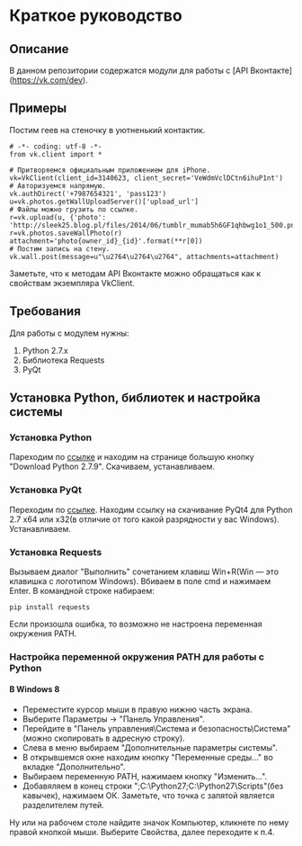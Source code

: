 # Краткое руководство

## Описание

В данном репозитории содержатся модули для работы с [API Вконтакте]
(https://vk.com/dev). 

## Примеры

Постим геев на стеночку в уютненький контактик.

    # -*- coding: utf-8 -*-
    from vk.client import *

    # Притворяемся официальным приложением для iPhone.
    vk=VkClient(client_id=3140623, client_secret='VeWdmVclDCtn6ihuP1nt')
    # Авторизуемся напрямую.
    vk.authDirect('+7987654321', 'pass123')
    u=vk.photos.getWallUploadServer()['upload_url']
    # Файлы можно грузить по ссылке.
    r=vk.upload(u, {'photo': 'http://sleek25.blog.pl/files/2014/06/tumblr_mumab5h6GF1qhbwg1o1_500.png'})
    r=vk.photos.saveWallPhoto(r)
    attachment='photo{owner_id}_{id}'.format(**r[0])
    # Постим запись на стену.
    vk.wall.post(message=u"\u2764\u2764\u2764", attachments=attachment)

Заметьте, что к методам API Вконтакте можно обращаться как к свойствам 
экземпляра VkClient.

## Требования

Для работы с модулем нужны:

1. Python 2.7.x
2. Библиотека Requests
3. PyQt

## Установка Python, библиотек и настройка системы

### Установка Python

Пареходим по [ссылке](https://www.python.org/downloads/) и находим на странице 
большую кнопку "Download Python 2.7.9". Скачиваем, устанавливаем.

### Установка PyQt

Переходим по [ссылке](http://www.riverbankcomputing.com/software/pyqt/download).
Находим ссылку на скачивание PyQt4 для Python 2.7 x64 или x32(в отличие от 
того какой разрядности у вас Windows). Устанавливаем.

### Установка Requests

Вызываем диалог "Выполнить" сочетанием клавиш Win+R(Win — это клавишка с 
логотипом Windows). Вбиваем в поле cmd и нажимаем Enter. В командной строке 
набираем:

    pip install requests

Если произошла ошибка, то возможно не настроена переменная окружения PATH.

### Настройка переменной окружения PATH для работы с Python

#### В Windows 8

* Переместите курсор мыши в правую нижню часть экрана.
* Выберите Параметры → "Панель Управления".
* Перейдите в "Панель управления\Система и безопасность\Система"(можно 
скопировать в адресную строку).
* Слева в меню выбираем "Дополнительные параметры системы".
* В открывшемся окне находим кнопку "Переменные среды..." во вкладке 
"Дополнительно".
* Выбираем переменную PATH, нажимаем кнопку "Изменить...".
* Добавяляем в конец строки ";C:\Python27;C:\Python27\Scripts"(без кавычек), 
нажимаем ОК. Заметьте, что точка с запятой является разделителем путей.

Ну или на рабочем столе найдите значок Компьютер, кликнете по нему правой 
кнопкой мыши. Выберите Свойства, далее переходите к п.4.
